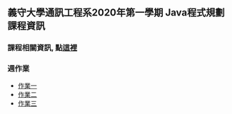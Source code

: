 ## 義守大學通訊工程系2020年第一學期 Java程式規劃課程資訊

### 課程相關資訊, 點[這裡](https://ypnie108.github.io/2020ISU/contents)

### 週作業

   - [作業一](https://ypnie108.github.io/2020ISU/homework1)
   - [作業二](https://ypnie108.github.io/2020ISU/homework2)
   - [作業三](https://ypnie108.github.io/2020ISU/homework)
 
